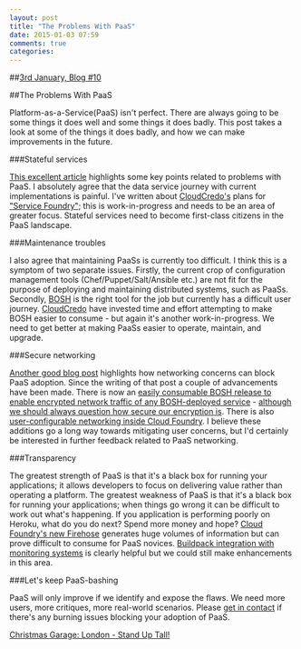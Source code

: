 ```yaml
---
layout: post
title: "The Problems With PaaS"
date: 2015-01-03 07:59
comments: true
categories: 
---
```


##[3rd January, Blog #10](http://blog.hatofmonkeys.com/blog/2014/12/25/the-twelve-blogs-of-christmas/)

##The Problems With PaaS

Platform-as-a-Service(PaaS) isn't perfect. There are always going to be some things it does well and some things it does badly. This post takes a look at some of the things it does badly, and how we can make improvements in the future.

###Stateful services

[This excellent article](http://compositecode.com/2013/07/27/architectural-paas-cracks-or-crack-paas/) highlights some key points related to problems with PaaS. I absolutely agree that the data service journey with current implementations is painful. I've written about [CloudCredo's](http://www.cloudcredo.com/) plans for ["Service Foundry"](http://blog.hatofmonkeys.com/blog/2015/01/02/service-foundry/); this is work-in-progress and needs to be an area of greater focus. Stateful services need to become first-class citizens in the PaaS landscape.

###Maintenance troubles

I also agree that maintaining PaaSs is currently too difficult. I think this is a symptom of two separate issues. Firstly, the current crop of configuration management tools (Chef/Puppet/Salt/Ansible etc.) are not fit for the purpose of deploying and maintaining distributed systems, such as PaaSs. Secondly, [BOSH](http://bosh.cfapps.io/) is the right tool for the job but currently has a difficult user journey. [CloudCredo](http://www.cloudcredo.com/) have invested time and effort attempting to make BOSH easier to consume - but again it's another work-in-progress. We need to get better at making PaaSs easier to operate, maintain, and upgrade.

###Secure networking

[Another good blog post](https://medium.com/p/817849715f0a) highlights how networking concerns can block PaaS adoption. Since the writing of that post a couple of advancements have been made. There is now an [easily consumable BOSH release to enable encrypted network traffic of any BOSH-deployed service](https://github.com/CloudCredo/bosh-ipsec) - [although we should always question how secure our encryption is](http://www.spiegel.de/media/media-35515.pdf). There is also [user-configurable networking inside Cloud Foundry](http://docs.cloudfoundry.org/concepts/security.html). I believe these additions go a long way towards mitigating user concerns, but I'd certainly be interested in further feedback related to PaaS networking.

###Transparency

The greatest strength of PaaS is that it's a black box for running your applications; it allows developers to focus on delivering value rather than operating a platform. The greatest weakness of PaaS is that it's a black box for running your applications; when things go wrong it can be difficult to work out what's happening. If you application is performing poorly on Heroku, what do you do next? Spend more money and hope? [Cloud Foundry's new Firehose](http://www.cloudcredo.com/cloud-foundry-firehose-and-friends/) generates huge volumes of information but can prove difficult to consume for PaaS novices. [Buildpack integration with monitoring systems](http://blog.newrelic.com/2014/10/27/cloud-foundry-java-buildpack-new-relic-2/) is clearly helpful but we could still make enhancements in this area.
 
###Let's keep PaaS-bashing

PaaS will only improve if we identify and expose the flaws. We need more users, more critiques, more real-world scenarios. Please [get in contact](http://www.cloudcredo.com/) if there's any burning issues blocking your adoption of PaaS.

[Christmas Garage: London - Stand Up Tall!](https://www.youtube.com/watch?v=L3HMogp86cI)
